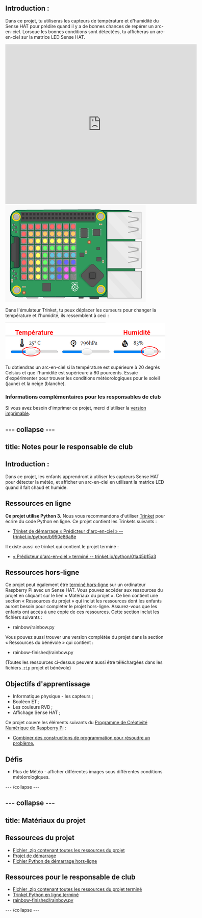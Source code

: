 ## Introduction :

Dans ce projet, tu utiliseras les capteurs de température et d'humidité du Sense HAT pour prédire quand il y a de bonnes chances de repérer un arc-en-ciel. Lorsque les bonnes conditions sont détectées, tu afficheras un arc-en-ciel sur la matrice LED Sense HAT.

<div class="trinket">
  <iframe src="https://trinket.io/embed/python/01a45b15a3?outputOnly=true&start=result" width="600" height="500" frameborder="0" marginwidth="0" marginheight="0" allowfullscreen mark="crwd-mark">
</iframe> <img src="images/rainbow-final.png" />
</div>

Dans l'émulateur Trinket, tu peux déplacer les curseurs pour changer la température et l'humidité, ils ressemblent à ceci :

![capture d’écran](images/rainbow-sliders.png)

Tu obtiendras un arc-en-ciel si la température est supérieure à 20 degrés Celsius et que l'humidité est supérieure à 80 pourcents. Essaie d'expérimenter pour trouver les conditions météorologiques pour le soleil (jaune) et la neige (blanche).

### Informations complémentaires pour les responsables de club

Si vous avez besoin d'imprimer ce projet, merci d'utiliser la [version imprimable](https://projects.raspberrypi.org/fr-FR/projects/rainbow-predictor/print).

--- collapse ---
---
title: Notes pour le responsable de club
---
## Introduction :

Dans ce projet, les enfants apprendront à utiliser les capteurs Sense HAT pour détecter la météo, et afficher un arc-en-ciel en utilisant la matrice LED quand il fait chaud et humide.

## Ressources en ligne

**Ce projet utilise Python 3.** Nous vous recommandons d'utiliser [Trinket](https://trinket.io/) pour écrire du code Python en ligne. Ce projet contient les Trinkets suivants :

* [Trinket de démarrage « Prédicteur d'arc-en-ciel » -- trinket.io/python/b950e86a8e](https://trinket.io/python/b950e86a8e)

Il existe aussi ce trinket qui contient le projet terminé :

* [« Prédicteur d'arc-en-ciel » terminé -- trinket.io/python/01a45b15a3](https://trinket.io/python/01a45b15a3)

## Ressources hors-ligne

Ce projet peut également être [terminé hors-ligne](https://www.codeclubprojects.org/en-GB/resources/physical-sense-hat/) sur un ordinateur Raspberry Pi avec un Sense HAT. Vous pouvez accéder aux ressources du projet en cliquant sur le lien « Matériaux du projet ». Ce lien contient une section « Ressources du projet » qui inclut les ressources dont les enfants auront besoin pour compléter le projet hors-ligne. Assurez-vous que les enfants ont accès à une copie de ces ressources. Cette section inclut les fichiers suivants :

* rainbow/rainbow.py

Vous pouvez aussi trouver une version complétée du projet dans la section « Ressources du bénévole » qui contient :

* rainbow-finished/rainbow.py

(Toutes les ressources ci-dessus peuvent aussi être téléchargées dans les fichiers`.zip` projet et bénévole)

## Objectifs d'apprentissage

* Informatique physique - les capteurs ;
* Booléen ET ; 
* Les couleurs RVB ;
* Affichage Sense HAT ;

Ce projet couvre les éléments suivants du [Programme de Créativité Numérique de Raspberry Pi](http://rpf.io/curriculum) :

* [Combiner des constructions de programmation pour résoudre un problème.](https://www.raspberrypi.org/curriculum/programming/builder)

## Défis

* Plus de Météo - afficher différentes images sous différentes conditions météorologiques. 

--- /collapse ---

--- collapse ---
---
title: Matériaux du projet
---
## Ressources du projet

* [Fichier .zip contenant toutes les ressources du projet](resources/rainbow-project-resources.zip)
* [Projet de démarrage](https://trinket.io/python/b950e86a8e)
* [Fichier Python de démarrage hors-ligne](resources/rainbow-rainbow.py)

## Ressources pour le responsable de club

* [Fichier .zip contenant toutes les ressources du projet terminé](resources/rainbow-volunteer-resources.zip)
* [Trinket Python en ligne terminé](https://trinket.io/python/01a45b15a3)
* [rainbow-finished/rainbow.py](resources/rainbow-final-rainbow.py)

--- /collapse ---